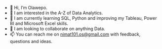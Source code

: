 - 👋 Hi, I’m Olawepo.
- 👀 I am interested in the A-Z of Data Analytics.
- 🌱 I am currently learning SQL, Python and improving my Tableau, Power BI and Microsoft Excel skills.
- 💞️ I am looking to collaborate on anything Data.
- 📫 You can reach me on nimat101.os@gmail.com with feedback, questions and ideas.

<!---
Olawepo-bit/Olawepo-bit is a ✨ special ✨ repository because its `README.md` (this file) appears on your GitHub profile.
You can click the Preview link to take a look at your changes.
--->
